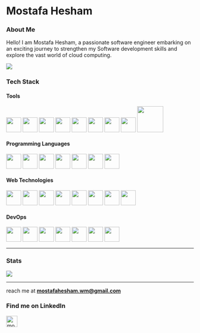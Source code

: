 # Mostafa Hesham 
### About Me

Hello! I am  Mostafa Hesham, a passionate software engineer embarking on an exciting journey to strengthen my Software development skills and explore the vast world of cloud computing.

![](https://komarev.com/ghpvc/?username=mostafaahesham)
### Tech Stack
#### Tools
<img src = "https://user-images.githubusercontent.com/25181517/192108372-f71d70ac-7ae6-4c0d-8395-51d8870c2ef0.png" width ="40" /> <img src = "https://user-images.githubusercontent.com/25181517/192108374-8da61ba1-99ec-41d7-80b8-fb2f7c0a4948.png" width ="40" /> <img src = "https://user-images.githubusercontent.com/25181517/192108889-232b3431-a585-4b36-a62d-9078bd3641d9.png" width ="40" /> <img src = "https://user-images.githubusercontent.com/25181517/192108891-d86b6220-e232-423a-bf5f-90903e6887c3.png" width ="40" /> <img src = "https://user-images.githubusercontent.com/25181517/186711335-a3729606-5a78-4496-9a36-06efcc74f800.png" width ="40" /> <img src = "https://github.com/marwin1991/profile-technology-icons/assets/136815194/11e7dfe7-c1f6-483c-9d92-276f1fa9363b" width ="40" /> <img src = "https://github.com/marwin1991/profile-technology-icons/assets/76662862/2481dc48-be6b-4ebb-9e8c-3b957efe69fa" width ="40" /> <img src = "https://user-images.githubusercontent.com/25181517/186884153-99edc188-e4aa-4c84-91b0-e2df260ebc33.png" width ="40" /> <img src = "https://i.ibb.co/9WYpxHr/ros-removebg-preview.png" width ="70" />
#### Programming Languages
<img src = "https://user-images.githubusercontent.com/25181517/117447155-6a868a00-af3d-11eb-9cfe-245df15c9f3f.png" width ="40" /> <img src = "https://user-images.githubusercontent.com/25181517/183890598-19a0ac2d-e88a-4005-a8df-1ee36782fde1.png" width ="40" /> <img src = "https://user-images.githubusercontent.com/25181517/192158954-f88b5814-d510-4564-b285-dff7d6400dad.png" width ="40" /> <img src = "https://user-images.githubusercontent.com/25181517/183898674-75a4a1b1-f960-4ea9-abcb-637170a00a75.png" width ="40" /> <img src = "https://user-images.githubusercontent.com/25181517/192106070-46255bcf-65e6-4c6b-a296-bf8d0d8fb2a7.png" width ="40" /> <img src = "https://user-images.githubusercontent.com/25181517/192106073-90fffafe-3562-4ff9-a37e-c77a2da0ff58.png" width ="40" /> <img src = "https://user-images.githubusercontent.com/25181517/183423507-c056a6f9-1ba8-4312-a350-19bcbc5a8697.png" width ="40" /> 
#### Web Technologies
<img src = "https://user-images.githubusercontent.com/25181517/192107858-fe19f043-c502-4009-8c47-476fc89718ad.png" width ="40" /> <img src = "https://user-images.githubusercontent.com/25181517/192109061-e138ca71-337c-4019-8d42-4792fdaa7128.png" width ="40" /> <img src = "https://user-images.githubusercontent.com/25181517/121401671-49102800-c959-11eb-9f6f-74d49a5e1774.png" width ="40" /> <img src = "https://user-images.githubusercontent.com/25181517/183049794-a3dfaddd-22ee-4ffe-b0b4-549ccd4879f9.png" width ="40" /> <img src = "https://user-images.githubusercontent.com/25181517/183568594-85e280a7-0d7e-4d1a-9028-c8c2209e073c.png" width ="40" /> <img src = "https://user-images.githubusercontent.com/25181517/183859966-a3462d8d-1bc7-4880-b353-e2cbed900ed6.png" width ="40" /> <img src = "https://github.com/marwin1991/profile-technology-icons/assets/136815194/5f8c622c-c217-4649-b0a9-7e0ee24bd704" width ="40" /> <img src = "https://user-images.githubusercontent.com/25181517/182884177-d48a8579-2cd0-447a-b9a6-ffc7cb02560e.png" width ="40" /> 
#### DevOps
<img src = "https://user-images.githubusercontent.com/25181517/192158606-7c2ef6bd-6e04-47cf-b5bc-da2797cb5bda.png" width ="40" /> <img src = "https://user-images.githubusercontent.com/25181517/117207330-263ba280-adf4-11eb-9b97-0ac5b40bc3be.png" width ="40" /> <img src = "https://user-images.githubusercontent.com/25181517/183868728-b2e11072-00a5-47e2-8a4e-4ebbb2b8c554.png" width ="40" /> <img src = "https://user-images.githubusercontent.com/25181517/179090274-733373ef-3b59-4f28-9ecb-244bea700932.png" width ="40" /> <img src = "https://user-images.githubusercontent.com/25181517/183345125-9a7cd2e6-6ad6-436f-8490-44c903bef84c.png" width ="40" /> <img src = "https://user-images.githubusercontent.com/25181517/183896132-54262f2e-6d98-41e3-8888-e40ab5a17326.png" width ="40" /> <img src = "https://user-images.githubusercontent.com/25181517/183911547-990692bc-8411-4878-99a0-43506cdb69cf.png" width ="40" /> 

------------
### Stats
<a href="https://github-readme-stats.vercel.app/api/top-langs/?username=mostafaahesham&layout=pie&hide=C">
  <img align="center" src="https://github-readme-stats.vercel.app/api/top-langs/?username=mostafaahesham&layout=pie&hide=C" />
</a>

------------
reach me at **mostafahesham.wm@gmail.com**
<h3 align="left">Find me on LinkedIn</h3>
<p align="left">
<a href="https://www.linkedin.com/in/mostafa-hesham-723b40178/" target="blank"><img align="center" src="https://raw.githubusercontent.com/rahuldkjain/github-profile-readme-generator/master/src/images/icons/Social/linked-in-alt.svg" alt="mohamed-khaled-10138a1b7/" width="30" /></a>
</p>
